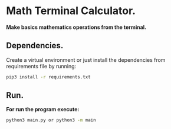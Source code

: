 # Math Terminal Calculator.

__Make basics mathematics operations from the terminal.__

## Dependencies.
Create a virtual environment or just install the dependencies from requirements file by running:
```bash
pip3 install -r requirements.txt
```

## Run.
__For run the program execute:__

```bash
python3 main.py or python3 -m main
```
